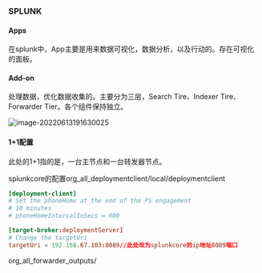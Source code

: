 ### SPLUNK 

#### Apps

在splunk中，App主要是用来数据可视化，数据分析，以及行动的。存在可视化的面板。

#### Add-on

处理数据，优化数据收集的。主要分为三层，Search Tire、Indexer Tire、Forwarder Tier。各个组件保持独立。

![image-20220613191630025](C:\Users\Rune\AppData\Roaming\Typora\typora-user-images\image-20220613191630025.png)

#### 1+1配置

此处的1+1指的是，一台主节点和一台转发器节点。

splunkcore的配置org_all_deploymentclient/local/deploymentclient

```conf
[deployment-client]
# Set the phoneHome at the end of the PS engagement
# 10 minutes
# phoneHomeIntervalInSecs = 600

[target-broker:deploymentServer]
# Change the targetUri
targetUri = 192.168.67.103:8089//此处改为splunkcore的ip地址8089端口
```

org_all_forwarder_outputs/